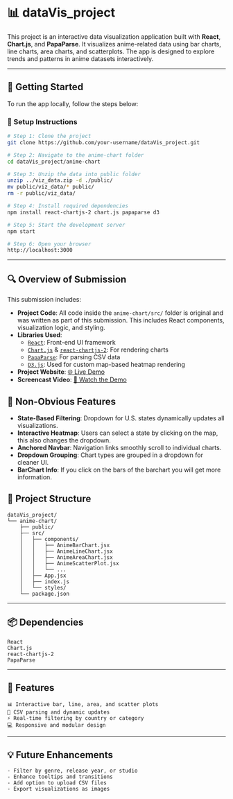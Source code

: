 # 📊 dataVis_project

This project is an interactive data visualization application built with **React**, **Chart.js**, and **PapaParse**. It visualizes anime-related data using bar charts, line charts, area charts, and scatterplots. The app is designed to explore trends and patterns in anime datasets interactively.

---

## 🚀 Getting Started

To run the app locally, follow the steps below:

### 🔧 Setup Instructions

```bash
# Step 1: Clone the project
git clone https://github.com/your-username/dataVis_project.git

# Step 2: Navigate to the anime-chart folder
cd dataVis_project/anime-chart

# Step 3: Unzip the data into public folder
unzip ../viz_data.zip -d ./public/
mv public/viz_data/* public/
rm -r public/viz_data/

# Step 4: Install required dependencies
npm install react-chartjs-2 chart.js papaparse d3

# Step 5: Start the development server
npm start

# Step 6: Open your browser
http://localhost:3000
```

---


## 🔍 Overview of Submission

This submission includes:

- **Project Code**: All code inside the `anime-chart/src/` folder is original and was written as part of this submission. This includes React components, visualization logic, and styling.
- **Libraries Used**:
  - [`React`](https://reactjs.org/): Front-end UI framework
  - [`Chart.js`](https://www.chartjs.org/) & [`react-chartjs-2`](https://react-chartjs-2.js.org/): For rendering charts
  - [`PapaParse`](https://www.papaparse.com/): For parsing CSV data
  - [`D3.js`](https://d3js.org/): Used for custom map-based heatmap rendering
- **Project Website**: [🌐 Live Demo]()
- **Screencast Video**: [🎥 Watch the Demo](https://youtu.be/zkdvjr2EH7Y)


## 🧠 Non-Obvious Features

- **State-Based Filtering**: Dropdown for U.S. states dynamically updates all visualizations.
- **Interactive Heatmap**: Users can select a state by clicking on the map, this also changes the dropdown.
- **Anchored Navbar**: Navigation links smoothly scroll to individual charts.
- **Dropdown Grouping**: Chart types are grouped in a dropdown for cleaner UI.
- **BarChart Info**: If you click on the bars of the barchart you will get more information.


## 📁 Project Structure

```
dataVis_project/
└── anime-chart/
    ├── public/
    ├── src/
    │   ├── components/
    │   │   ├── AnimeBarChart.jsx
    │   │   ├── AnimeLineChart.jsx
    │   │   ├── AnimeAreaChart.jsx
    │   │   ├── AnimeScatterPlot.jsx
    │   │   └── ...
    │   ├── App.jsx
    │   ├── index.js
    │   └── styles/
    └── package.json
```

---

## 📦 Dependencies

```
React
Chart.js
react-chartjs-2
PapaParse
```

---

## 🎯 Features

```
📊 Interactive bar, line, area, and scatter plots
📂 CSV parsing and dynamic updates
⚡ Real-time filtering by country or category
💻 Responsive and modular design
```

---

## 💡 Future Enhancements

```
- Filter by genre, release year, or studio
- Enhance tooltips and transitions
- Add option to upload CSV files
- Export visualizations as images
```
